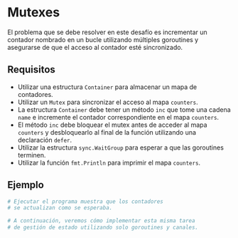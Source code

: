 # Mutexes

El problema que se debe resolver en este desafío es incrementar un contador nombrado en un bucle utilizando múltiples goroutines y asegurarse de que el acceso al contador esté sincronizado.

## Requisitos

- Utilizar una estructura `Container` para almacenar un mapa de contadores.
- Utilizar un `Mutex` para sincronizar el acceso al mapa `counters`.
- La estructura `Container` debe tener un método `inc` que tome una cadena `name` e incremente el contador correspondiente en el mapa `counters`.
- El método `inc` debe bloquear el mutex antes de acceder al mapa `counters` y desbloquearlo al final de la función utilizando una declaración `defer`.
- Utilizar la estructura `sync.WaitGroup` para esperar a que las goroutines terminen.
- Utilizar la función `fmt.Println` para imprimir el mapa `counters`.

## Ejemplo

```sh
# Ejecutar el programa muestra que los contadores
# se actualizan como se esperaba.

# A continuación, veremos cómo implementar esta misma tarea
# de gestión de estado utilizando solo goroutines y canales.
```
